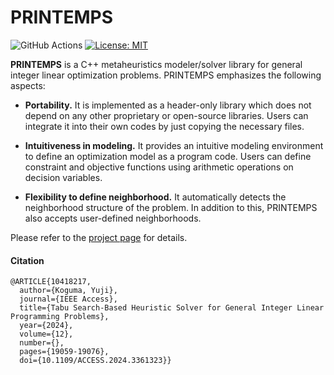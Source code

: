 # PRINTEMPS
![GitHub Actions](https://github.com/snowberryfield/printemps/workflows/GitHub%20Actions/badge.svg) [![License: MIT](https://img.shields.io/badge/License-MIT-yellow.svg)](https://opensource.org/licenses/MIT)

__PRINTEMPS__ is a C++ metaheuristics modeler/solver library for general integer linear optimization problems. PRINTEMPS emphasizes the following aspects:
- __Portability.__ It is implemented as a header-only library which does not depend on any other proprietary or open-source libraries. Users can integrate it into their own codes by just copying the necessary files. 

- __Intuitiveness in modeling.__ It provides an intuitive modeling environment to define an optimization model as a program code. Users can define constraint and objective functions using arithmetic operations on decision variables.

- __Flexibility to define neighborhood.__ It automatically detects the neighborhood structure of the problem. In addition to this, PRINTEMPS also accepts user-defined neighborhoods.

Please refer to the [project page](https://snowberryfield.github.io/printemps/) for details.

#### Citation
```
@ARTICLE{10418217,
  author={Koguma, Yuji},
  journal={IEEE Access}, 
  title={Tabu Search-Based Heuristic Solver for General Integer Linear Programming Problems}, 
  year={2024},
  volume={12},
  number={},
  pages={19059-19076},
  doi={10.1109/ACCESS.2024.3361323}}
```
